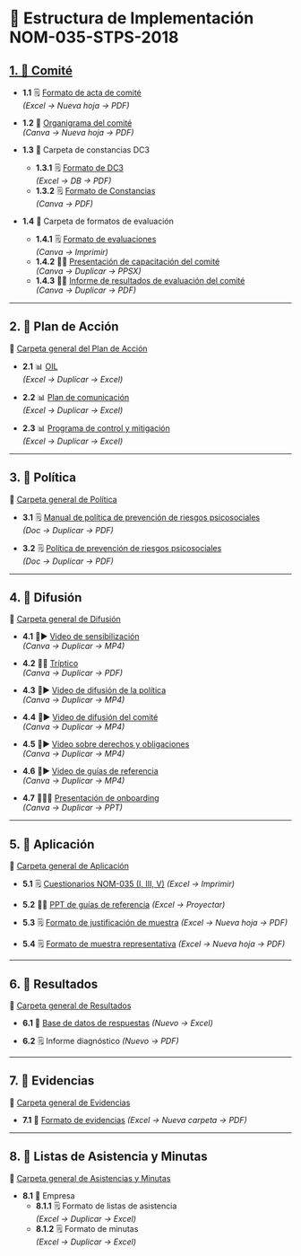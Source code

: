 # 📘 Estructura de Implementación NOM-035-STPS-2018

## [1. 📂 Comité](https://drive.google.com/drive/folders/1T3vKtbdLoICFiMFBKpzb1WySNNfzLZL8?usp=sharing)

- **1.1** 🗒️ [Formato de acta de comité](https://docs.google.com/spreadsheets/d/1xshy5uOTOhnYbK3XiQeNU00sCzBbgELo121SnS90mgk/edit?usp=sharing)  
  *(Excel → Nueva hoja → PDF)*

- **1.2** 👥 [Organigrama del comité](https://www.canva.com/design/DAGo8Glxr-0/mi2GC1-CIdcL8NpsNz-WAQ/edit?utm_content=DAGo8Glxr-0&utm_campaign=designshare&utm_medium=link2&utm_source=sharebutton)  
  *(Canva → Nueva hoja → PDF)*

- **1.3** 📂 Carpeta de constancias DC3
  - **1.3.1** 🗒️ [Formato de DC3](https://docs.google.com/spreadsheets/d/11xJVl-yhgucNpnhgQ01efs-anF-kHoEoTxcYH7U_EKs/edit?usp=sharing)  
    *(Excel → DB → PDF)*
  - **1.3.2** 🗒️ [Formato de Constancias](https://www.canva.com/design/DAGt1Ut1Xuw/r6ZVAsPXgXiFgbGBQIudSQ/edit?utm_content=DAGt1Ut1Xuw&utm_campaign=designshare&utm_medium=link2&utm_source=sharebutton)  
    *(Canva → PDF)*

- **1.4** 📂 Carpeta de formatos de evaluación
  - **1.4.1** 🗒️ [Formato de evaluaciones](https://www.canva.com/design/DAGpiJ3v7t0/TC2hvwko3b7ibq45Oh5lKA/edit?utm_content=DAGpiJ3v7t0&utm_campaign=designshare&utm_medium=link2&utm_source=sharebutton)  
    *(Canva → Imprimir)*
  - **1.4.2** 🧑‍🏫 [Presentación de capacitación del comité](https://www.canva.com/design/DAGt1aH35Cg/rWhcrguS-B4pk8j0RLzvxQ/edit?utm_content=DAGt1aH35Cg&utm_campaign=designshare&utm_medium=link2&utm_source=sharebutton)  
    *(Canva → Duplicar → PPSX)*
  - **1.4.3** 🧑‍🏫 [Informe de resultados de evaluación del comité](https://www.google.com)  
    *(Canva → Duplicar → PDF)*

---

## 2. 📂 Plan de Acción  
🔗 [Carpeta general del Plan de Acción](https://drive.google.com/drive/folders/1zwc_zMZn6Fq9UkBxS11RiQd_hNmjn9ng?usp=sharing)

- **2.1** 📊 [OIL](https://www.canva.com/design/DAGt1aH35Cg/rWhcrguS-B4pk8j0RLzvxQ/edit?utm_content=DAGt1aH35Cg&utm_campaign=designshare&utm_medium=link2&utm_source=sharebutton)  
  *(Excel → Duplicar → Excel)*

- **2.2** 📊 [Plan de comunicación](https://docs.google.com/spreadsheets/d/1iUeMJglZo7JAxm8pupURR2-LwIQiCy3UNlLRLDxi1iU/edit?usp=sharing)  
  *(Excel → Duplicar → Excel)*

- **2.3** 📊 [Programa de control y mitigación](https://docs.google.com/spreadsheets/d/1zoSk_ujfQrUxEIqXkS7WgiCG8OsvxAlMsgTaOQ5OXfo/edit?usp=sharing)  
  *(Excel → Duplicar → Excel)*

---

## 3. 📜 Política  
🔗 [Carpeta general de Política](https://drive.google.com/drive/folders/17zOhSIqWR4FZs64M_Lz-bmtvG1lX3llP?usp=sharing)


- **3.1** 🗒️ [Manual de política de prevención de riesgos psicosociales](https://docs.google.com/document/d/1GcMANwwKMPgWp5CIkMcYSPT7yP3cvwJU/edit?usp=sharing)  
  *(Doc → Duplicar → PDF)*

- **3.2** 🗒️ [Política de prevención de riesgos psicosociales](https://docs.google.com/document/d/1mmS9m0KHMBQ2taRPwe80eaij97F_i_USv3tUD-Wo3FM/edit?usp=sharing)  
  *(Doc → Duplicar → PDF)*

---

## 4. 📂 Difusión  
🔗 [Carpeta general de Difusión](https://drive.google.com/drive/folders/1-WzgYbZoju1TWZ7IQq2-JerFEEiOO56y?usp=sharing)


- **4.1** 📣▶️ [Video de sensibilización](https://www.canva.com/design/DAGre1gPM80/KEDlZaPVfc0g3Jkh0-qaUQ/edit?utm_content=DAGre1gPM80&utm_campaign=designshare&utm_medium=link2&utm_source=sharebutton)  
  *(Canva → Duplicar → MP4)*

- **4.2** 📣📃 [Tríptico](https://www.canva.com/design/DAGuBfNakvA/IZCkrxeHQWp9iwK7btyNhQ/edit?utm_content=DAGuBfNakvA&utm_campaign=designshare&utm_medium=link2&utm_source=sharebutton)  
  *(Canva → Duplicar → PDF)*

- **4.3** 📣▶️ [Video de difusión de la política](https://www.pendiente.com)  
  *(Canva → Duplicar → MP4)*

- **4.4** 📣▶️ [Video de difusión del comité](https://www.pendiente.com)  
  *(Canva → Duplicar → MP4)*

- **4.5** 📣▶️ [Video sobre derechos y obligaciones](https://www.pendiente.com)  
  *(Canva → Duplicar → MP4)*

- **4.6** 📣▶️ [Video de guías de referencia](https://www.pendiente.com)  
  *(Canva → Duplicar → MP4)*

- **4.7** 📣🧑‍🏫 [Presentación de onboarding](https://www.pendiente.com)  
  *(Canva → Duplicar → PPT)*

---

## 5. 📂 Aplicación  
🔗 [Carpeta general de Aplicación](https://drive.google.com/drive/folders/1-WzgYbZoju1TWZ7IQq2-JerFEEiOO56y?usp=sharing)

 - **5.1** 🗒️ [Cuestionarios NOM-035 (I, III, V)](https://docs.google.com/spreadsheets/d/1a4-Imh3RxsUWyzkVnb44i7AfddLwpE5t9yIqDF1JMk8/edit?usp=sharing) *(Excel → Imprimir)*
 - **5.2** 🧑‍🏫 [PPT de guías de referencia](https://docs.google.com/presentation/d/15M3QSIVX_AMTUqeKSa4JuN459Y8TRzVA/edit?usp=sharing) *(Excel → Proyectar)*

- **5.3** 🗒️ [Formato de justificación de muestra](https://docs.google.com/spreadsheets/d/16TE5T9wMSI2S2bWFfejVOP590y8kbtfEhEysBdNnI7M/edit?usp=sharing) *(Excel → Nueva hoja → PDF)*

- **5.4** 🗒️ [Formato de muestra representativa](https://docs.google.com/spreadsheets/d/1EEhkgXMS7siUd_fevWlWDSzyO-3OHnCWWxi_FExG0Ps/edit?usp=sharing) *(Excel → Nueva hoja → PDF)*

---

## 6. 📂 Resultados  
🔗 [Carpeta general de Resultados](https://drive.google.com/drive/folders/1-WzgYbZoju1TWZ7IQq2-JerFEEiOO56y?usp=sharing)

- **6.1** 💾 [Base de datos de respuestas](https://drive.google.com/open?id=1wEUMrUGcwx5LwgqQMC0NhvoMqMFF6Dc4skBaFZhNDdA&usp=drive_copy) *(Nuevo → Excel)*

- **6.2** 🗒️ Informe diagnóstico *(Nuevo → PDF)*

---

## 7. 📂 Evidencias  
🔗 [Carpeta general de Evidencias](https://drive.google.com/drive/folders/1IpkCA_j7ij89NzDKZGYC_geIODGXgQNH?usp=sharing)

- **7.1** 📸 [Formato de evidencias](https://docs.google.com/spreadsheets/d/1nFxoZt_OjIEbiVQtsZoXN6DXZWuZ5CVq/edit?usp=sharing) *(Excel → Nueva carpeta → PDF)*

---

## 8. 📂 Listas de Asistencia y Minutas  
🔗 [Carpeta general de Asistencias y Minutas](https://drive.google.com/drive/folders/1S3aYhxfzjBYGjyHaI5nx36XF4GXICFZ_?usp=sharing)

- **8.1** 📂 Empresa
  - **8.1.1** 🗒️ Formato de listas de asistencia  
    *(Excel → Duplicar → Excel)*
  - **8.1.2** 🗒️ Formato de minutas  
    *(Excel → Duplicar → Excel)*
